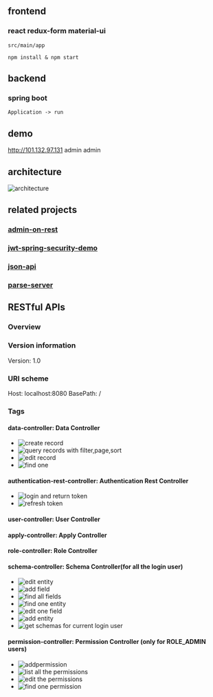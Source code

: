 ## frontend

### react redux-form material-ui 
```
src/main/app 

npm install & npm start
```

## backend

### spring boot

```
Application -> run
```

## demo

http://101.132.97.131 admin admin

## architecture
![architecture](https://github.com/data-server/easyadmin/blob/master/screenshots/architecture.png?raw=true)

## related projects
### [admin-on-rest](https://github.com/marmelab/admin-on-rest)
### [jwt-spring-security-demo](https://github.com/szerhusenBC/jwt-spring-security-demo)
### [json-api](https://github.com/json-api/json-api)
### [parse-server](https://github.com/parse-community/parse-server)


## RESTful APIs

### Overview
### Version information
Version: 1.0

### URI scheme
Host: localhost:8080
BasePath: /

### Tags

#### data-controller: Data Controller
* ![create record](https://github.com/data-server/easyadmin/wiki/paths#datamutation)
* ![query records with filter,page,sort](https://github.com/data-server/easyadmin/wiki/paths#dataquery)
* ![edit record](https://github.com/data-server/easyadmin/wiki/paths#datamutation-1)
* ![find one](https://github.com/data-server/easyadmin/wiki/paths#findone)


#### authentication-rest-controller: Authentication Rest Controller
* ![login and return token](https://github.com/data-server/easyadmin/wiki/paths#createauthenticationtoken)
* ![refresh token](https://github.com/data-server/easyadmin/wiki/paths#refreshandgetauthenticationtoken)


#### user-controller: User Controller

#### apply-controller: Apply Controller

#### role-controller: Role Controller

#### schema-controller: Schema Controller(for all the login user)
* ![edit entity](https://github.com/data-server/easyadmin/wiki/paths#editentity)
* ![add field](https://github.com/data-server/easyadmin/wiki/paths#addfield)
* ![find all fields](https://github.com/data-server/easyadmin/wiki/paths#findallfields)
* ![find one entity](https://github.com/data-server/easyadmin/wiki/paths#findone-1)
* ![edit one field](https://github.com/data-server/easyadmin/wiki/paths#editfield-1)
* ![add entity](https://github.com/data-server/easyadmin/wiki/paths#addentity)
* ![get schemas for current login user](https://github.com/data-server/easyadmin/wiki/paths#getschemas)


#### permission-controller: Permission Controller (only for ROLE_ADMIN users)
* ![addpermission](https://github.com/data-server/easyadmin/wiki/paths#addpermission)
* ![list all the permissions](https://github.com/data-server/easyadmin/wiki/paths#list)
* ![edit the permissions](https://github.com/data-server/easyadmin/wiki/paths#editfield)
* ![find one permission](https://github.com/data-server/easyadmin/wiki/paths#finduser)
